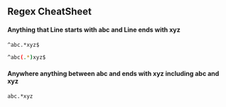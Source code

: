 ## Regex CheatSheet

#### Anything that Line starts with abc and Line ends with xyz
```bash
^abc.*xyz$
```
```bash
^abc(.*)xyz$
```
#### Anywhere anything between abc and ends with xyz including  abc and xyz
```bash
abc.*xyz
```
